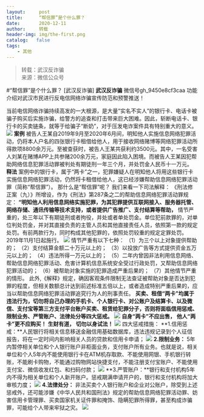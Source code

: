 ```yaml
---
layout:     post
title:      “帮信罪”是个什么罪？
date:       2020-12-11
author:     转载
header-img: img/the-first.png
catalog:   false
tags:
    - 其他
---
```


<blockquote><p>转载：武汉反诈骗<br>
来源：微信公众号</p></blockquote>

#“帮信罪”是个什么罪？
[武汉反诈骗]
**武汉反诈骗**
微信号gh_9450e8cf3caa
功能介绍对武汉市民进行反电信网络诈骗宣传防范和预警推送！

当前电信网络诈骗持续高发的一大根源，是大量“实名不实人”的银行卡、电话卡被骗子购买后实施诈骗，给警方的追查和打击带来巨大困难。因此，斩断电话卡、银行卡的买卖链条，就等于给骗子“断奶”，对于压发电诈案件具有特别重大的意义。
![]({{site.baseurl}}/postimg/mDaGhuA1AWdATcBibian3n1t5PvkOpKGP7hicrruZu7ymqURRDP4ujYV9I7bForE3E6DukNLq2au0jFadfq7fKHvA.gif)
**案例**
被告人王某自2019年9月至2020年6月间，明知他人实施信息网络犯罪活动，仍将本人户名的四张银行卡租借给他人，用于接收网络赌博等网络犯罪活动所得款项8800余万元。至被查获时，被告人王某共获利约3500元。其中，一名受害人刘某在赌博APP上共参赌200余万元，家庭因此陷入困境。而被告人王某因犯帮助网络信息犯罪活动罪被判处有期徒刑一年三个月，并处罚金人民币十一万元。
**释法**
案例中的银行卡，属于“两卡”之一，犯罪嫌疑人在明知他人将用这些银行卡实施信息网络犯罪活动，仍然将卡租借给他人，这已经涉嫌帮助信息网络犯罪活动罪（简称“帮信罪”）。
那什么是“帮信罪”呢？
我们来看一下司法解释：
《刑法修正案（九）》所增设，作为《刑法》第287条之二的帮助信息网络犯罪活动罪规定：
**“明知他人利用信息网络实施犯罪，为其犯罪提供互联网接入、服务器托管、网络存储、通讯传输等技术支持，或者提供广告推广、支付结算等帮助，**
情节严重的，处三年以下有期徒刑或者拘役，并处或者单处罚金。单位犯前款罪的，对单位判处罚金，并对其直接负责的主管人员和其他直接责任人员，依照第一款的规定处罚。有前两款行为，同时构成其他犯罪的，依照处罚较重的规定定罪处罚。2019年11月1日起施行。
![]({{site.baseurl}}/postimg/mDaGhuA1AWdATcBibian3n1t5PvkOpKGP7hicrruZu7ymqURRDP4ujYV9I7bForE3E6DukNLq2au0jFadfq7fKHvA.gif)
情节严重有以下七种：
（1）为三个以上对象提供帮助的；
（2）支付结算金额二十万元以上的；
（3）以投放广告等方式提供资金五万元以上的；
（4）违法所得一万元以上的；
（5）二年内曾因非法利用信息网络、帮助信息网络犯罪活动、危害计算机信息系统安全受过行政处罚，又帮助信息网络犯罪活动的；
（6）被帮助对象实施的犯罪造成严重后果的；
（7）其他情节严重的情形。
此外,《解释》规定，确因客观条件限制无法查证被帮助对象是否达到犯罪的程度，但相关数额总计达到前述标准五倍以上，或者造成特别严重后果的，应当以帮助信息网络犯罪活动罪追究行为人的刑事责任。
**买卖、租借“两卡”均属于违法行为，切勿将自己办理的手机卡、个人银行卡、对公账户及结算卡、以及微信、支付宝等第三方支付平台账户买卖、租赁给犯罪分子，否则将面临信用惩戒、限制业务、严管账户、法律处分等四大惩戒。**
![]({{site.baseurl}}/postimg/ibt0KXUQfugaGkBcKnTFwMAHpXUHqXLiajIDs6LdPCKlCvHMVFiaUD9EUs2CyHhqFrr8ev5uSx6Uegic6CamEQ6ibEQ.jpeg)
**自身“两卡”不应出售，**
**他人“两卡”更不应购买！**
**生财有道，**
**切勿以身试法！**
![]({{site.baseurl}}/postimg/mDaGhuA1AWdATcBibian3n1t5PvkOpKGP7hicrruZu7ymqURRDP4ujYV9I7bForE3E6DukNLq2au0jFadfq7fKHvA.gif)
四大惩戒措施：
**1\.信用惩戒：**人民银行将相关信息移送金融信用基础数据库，违法违规记录到个人征信报告，将在一定时间内影响相关人员的贷款和信用卡申请；
![]({{site.baseurl}}/postimg/ibt0KXUQfugaGkBcKnTFwMAHpXUHqXLiajhMsickiab9C2rxR3iaB7icnQ2ibDqnJaxeMyB1eLC8dibLN7RSHeYv4EicfwQ.png)
**2\.限制业务：**
5年内暂停相关单位和个人银行账户非柜面业务，支付账户所有业务。也就是说，相关单位和个人5年内不能使用银行卡在ATM机存取款、不能使用网银、手机银行转账，不能刷卡购物，不能通过购物网站快捷支付，不能注册支付宝账户、不能使用支付宝、微信收发红包、和扫码付款；
![]({{site.baseurl}}/postimg/ibt0KXUQfugaGkBcKnTFwMAHpXUHqXLiajZ7ia7icsZgAXIqq9VwpIicdVtvTY3uEdZst48tQfouW6OWyBWZIzwqTCg.jpeg)
**3\.严管账户：**银行和支付机构5年内不得为相关单位和个人新开账户。惩戒期满申请开户的，银行和支付机构将加大审核力度；
![]({{site.baseurl}}/postimg/ibt0KXUQfugaGkBcKnTFwMAHpXUHqXLiaj5kqjI5tItpgJZDdicsVaPrA3BTO51vfxLLxqvfEQT3AB6INUkibryGiaw.jpeg)
**4\.法律处分：**
非法买卖个人银行账户和企业对公账户，除受到上述惩戒外，还可能涉嫌《中华人民共和国刑法》规定的帮助信息网络犯罪活动罪、妨害信用卡管理罪、买卖国家机关证件罪和掩饰、隐瞒犯罪所得罪，甚至构成诈骗罪，可能给个人带来牢狱之灾。
![]({{site.baseurl}}/postimg/8wBAcE4t1v5l6fhlzzibvrXAR2JtFPKNcRaGLpE6HUFJycMnlRX92MAePclIX1PibJSKtEsriaD7e7U4cb6geMS9g.jpeg)
